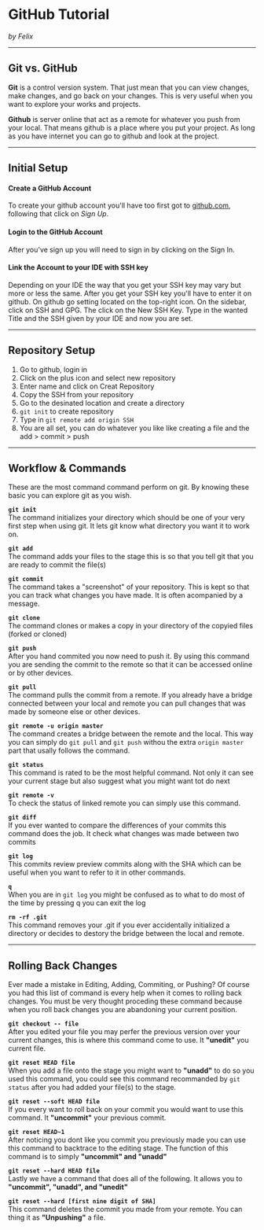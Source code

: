 # GitHub Tutorial

_by Felix_

---
## Git vs. GitHub

**Git** is a control version system.
That just mean that you can view changes, make changes, and go back on your changes.
This is very useful when you want to explore your works and projects. 

**Github** is server online that act as a remote for whatever you push from your local.
That means github is a place where you put your project.
As long as you have internet you can go to github and look at the project.

---
## Initial Setup
 #### Create a GitHub Account  
 To create your github account you'll have too first got to [github.com](github.com),
 following that click on _Sign Up_.
 #### Login to the GitHub Account
  After you've sign up you will need to sign in by clicking on the Sign In.
 #### Link the Account to your IDE with SSH key
 Depending on your IDE the way that you get your SSH key may vary but more or less the same.
 After you get your SSH key you'll have to enter it on github.
 On github go setting located on the top-right icon.
 On the sidebar, click on SSH and GPG.
 The click on the New SSH Key.
 Type in the wanted Title and the SSH given by your IDE and now you are set.

---
## Repository Setup
1. Go to github, login in
2. Click on the plus icon and select new repository
3. Enter name and click on Creat Repository
4. Copy the SSH from your repository
5. Go to the desinated location and create a directory
6. `git init` to create repository
7. Type in `git remote add origin SSH`
8. You are all set, you can do whatever you like like creating a file and the add > commit > push  



---
## Workflow & Commands
These are the most command command perform on git.
By knowing these basic you can explore git as you wish.

**`git init`**  
The command initializes your directory which should be one of your very first step when using git.
It lets git know what directory you want it to work on.  

**`git add`**  
The command adds your files to the stage this is so that you tell git that you are ready to commit the file(s)  

**`git commit`**  
The command takes a "screenshot" of your repository. This is kept so that you can track what changes you have made.
It is often acompanied by a message.  

**`git clone`**  
The command clones or makes a copy in your directory of the copyied files (forked or cloned)

**`git push`**  
After you hand commited you now need to push it.
By using this command you are sending the commit to the remote so that it can be accessed online or by other devices.  

**`git pull`**  
The command pulls the commit from a remote.
If you already have a bridge connected between your local and remote you can pull changes that was made by someone else or other devices.

**`git remote -u origin master`**  
The command creates a bridge between the remote and the local. This way you can simply do `git pull` and `git push` withou the extra `origin master` part that usally follows the command.   

**`git status`**  
This command is rated to be the most helpful command. Not only it can see your current stage but also suggest what you might want tot do next  

**`git remote -v`**  
To check the status of linked remote you can simply use this command. 

**`git diff`**  
If you ever wanted to compare the differences of your commits this command does the job.
It check what changes was made between two commits

**`git log`**  
This commits review preview commits along with the SHA which can be useful when you want to refer to it in other commands.  

**`q`**  
When you are in `git log` you might be confused as to what to do most of the time by pressing q you can exit the log  

**`rm -rf .git`**  
This command removes your .git if you ever accidentally initialized a directory or decides to destory the bridge between the local and remote. 

---
## Rolling Back Changes
Ever made a mistake in Editing, Adding, Commiting, or Pushing?
Of course you had this list of command is every help when it comes to rolling back changes.
You must be very thought proceding these command because when you roll back changes you are abandoning your current position.

**`git checkout -- file`**  
After you edited your file you may perfer the previous version over your current changes,
this is where this command come to use. It **"unedit"** you current file.   

**`git reset HEAD file`**  
When you add a file onto the stage you might want to **"unadd"** to do so you used this command, 
you could see this command recommanded by `git status` after you had added your file(s) to the stage. 

**`git reset --soft HEAD file`**  
If you every want to roll back on your commit you would want to use this command. It **"uncommit"** your previous commit.  

**`git reset HEAD~1`**   
After noticing you dont like you commit you previously made you can use this command to backtrace to the editing stage.
The function of this command is to simply **"uncommit" and "unadd"**  

**`git reset --hard HEAD file`**  
Lastly we have a command that does all of the following. It allows you to **"uncommit", "unadd", and "unedit"**

**`git reset --hard [first nine digit of SHA]`**  
This command deletes the commit you made from your remote.
You can thing it as **"Unpushing"** a file.